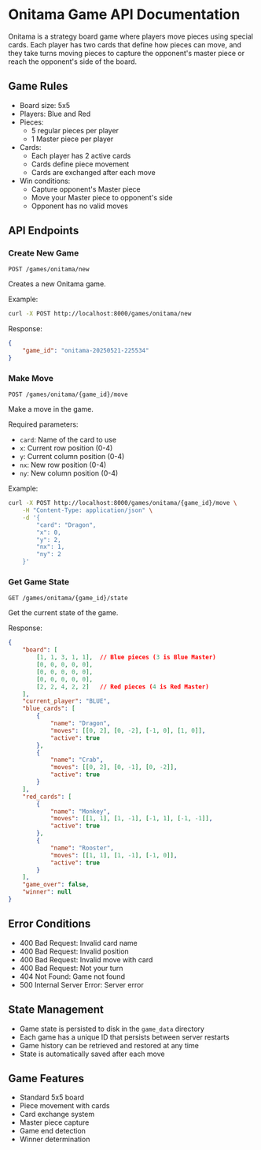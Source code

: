 # Onitama Game API Documentation

Onitama is a strategy board game where players move pieces using special cards. Each player has two cards that define how pieces can move, and they take turns moving pieces to capture the opponent's master piece or reach the opponent's side of the board.

## Game Rules

- Board size: 5x5
- Players: Blue and Red
- Pieces:
  - 5 regular pieces per player
  - 1 Master piece per player
- Cards:
  - Each player has 2 active cards
  - Cards define piece movement
  - Cards are exchanged after each move
- Win conditions:
  - Capture opponent's Master piece
  - Move your Master piece to opponent's side
  - Opponent has no valid moves

## API Endpoints

### Create New Game
```http
POST /games/onitama/new
```

Creates a new Onitama game.

Example:
```bash
curl -X POST http://localhost:8000/games/onitama/new
```

Response:
```json
{
    "game_id": "onitama-20250521-225534"
}
```

### Make Move
```http
POST /games/onitama/{game_id}/move
```

Make a move in the game.

Required parameters:
- `card`: Name of the card to use
- `x`: Current row position (0-4)
- `y`: Current column position (0-4)
- `nx`: New row position (0-4)
- `ny`: New column position (0-4)

Example:
```bash
curl -X POST http://localhost:8000/games/onitama/{game_id}/move \
    -H "Content-Type: application/json" \
    -d '{
        "card": "Dragon",
        "x": 0,
        "y": 2,
        "nx": 1,
        "ny": 2
    }'
```

### Get Game State
```http
GET /games/onitama/{game_id}/state
```

Get the current state of the game.

Response:
```json
{
    "board": [
        [1, 1, 3, 1, 1],  // Blue pieces (3 is Blue Master)
        [0, 0, 0, 0, 0],
        [0, 0, 0, 0, 0],
        [0, 0, 0, 0, 0],
        [2, 2, 4, 2, 2]   // Red pieces (4 is Red Master)
    ],
    "current_player": "BLUE",
    "blue_cards": [
        {
            "name": "Dragon",
            "moves": [[0, 2], [0, -2], [-1, 0], [1, 0]],
            "active": true
        },
        {
            "name": "Crab",
            "moves": [[0, 2], [0, -1], [0, -2]],
            "active": true
        }
    ],
    "red_cards": [
        {
            "name": "Monkey",
            "moves": [[1, 1], [1, -1], [-1, 1], [-1, -1]],
            "active": true
        },
        {
            "name": "Rooster",
            "moves": [[1, 1], [1, -1], [-1, 0]],
            "active": true
        }
    ],
    "game_over": false,
    "winner": null
}
```

## Error Conditions

- 400 Bad Request: Invalid card name
- 400 Bad Request: Invalid position
- 400 Bad Request: Invalid move with card
- 400 Bad Request: Not your turn
- 404 Not Found: Game not found
- 500 Internal Server Error: Server error

## State Management

- Game state is persisted to disk in the `game_data` directory
- Each game has a unique ID that persists between server restarts
- Game history can be retrieved and restored at any time
- State is automatically saved after each move

## Game Features

- Standard 5x5 board
- Piece movement with cards
- Card exchange system
- Master piece capture
- Game end detection
- Winner determination
